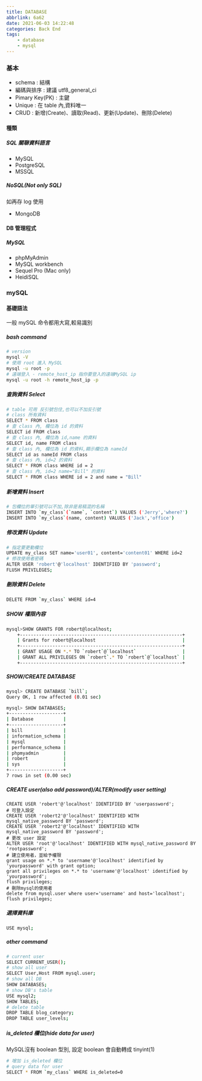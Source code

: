 ```yaml
---
title: DATABASE
abbrlink: 6a62
date: 2021-06-03 14:22:48
categories: Back End
tags:
	- database
	- mysql
---
```


### 基本
+ schema : 結構
+ 編碼與排序 	: 建議 utf8_general_ci
+ Pimary Key(PK) : 主鍵
+ Unique : 在 table 內,資料唯一
+ CRUD : 新增(Create)、讀取(Read)、更新(Update)、刪除(Delete)

<!--more-->

#### 種類
##### SQL 關聯資料語言
+ MySQL
+ PostgreSQL
+	MSSQL

##### NoSQL(Not only SQL)
如再存 log 使用
+ MongoDB

#### DB 管理程式
##### MySQL
+ phpMyAdmin
+ MySQL workbench
+ Sequel Pro (Mac only)
+ HeidiSQL

### mySQL
#### 基礎語法
一般 mySQL 命令都用大寫,較易識別

##### bash command 
``` bash
# version
mysql -V
# 使用 root 進入 MySQL
mysql -u root -p
# 遠端登入 - remote_host_ip 指你要登入的遠端MySQL ip
mysql -u root -h remote_host_ip -p
```

##### 查詢資料 Select
``` bash
# table 可用 反引號包住,也可以不加反引號
# class 所有資料
SELECT * FROM class
# 查 class 內, 欄位為 id 的資料
SELECT id FROM class
# 查 class 內, 欄位為 id,name 的資料
SELECT id, name FROM class
# 查 class 內, 欄位為 id 的資料,顯示欄位為 nameId 
SELECT id as nameId FROM class
# 查 class 內, id=2 的資料
SELECT * FROM class WHERE id = 2
# 查 class 內, id=2 name="Bill" 的資料
SELECT * FROM class WHERE id = 2 and name = "Bill"
```

##### 新增資料 Insert
``` bash
# 包欄位的單引號可以不加,除非是易稿混的名稱
INSERT INTO `my_class`(`name`, `content`) VALUES ('Jerry','where?')
INSERT INTO `my_class`(name, content) VALUES ('Jack','office')
```

##### 修改資料 Update
``` bash
# 指定要更動欄位
UPDATE my_class SET name='user01', content='content01' WHERE id=2
# 修改使用者密碼
ALTER USER 'robert'@'localhost' IDENTIFIED BY 'password';
FLUSH PRIVILEGES;
```

##### 刪除資料 Delete
``` bash
DELETE FROM `my_class` WHERE id=4
```

##### SHOW 權限內容 
``` bash
mysql>SHOW GRANTS FOR robert@localhost;
	+------------------------------------------------------------+
	| Grants for robert@localhost                                |
	+------------------------------------------------------------+
	| GRANT USAGE ON *.* TO `robert`@`localhost`                 |
	| GRANT ALL PRIVILEGES ON `robert`.* TO `robert`@`localhost` |
	+------------------------------------------------------------+
```

##### SHOW/CREATE DATABASE
``` bash
mysql> CREATE DATABASE `bill`;
Query OK, 1 row affected (0.01 sec)

mysql> SHOW DATABASES;
+--------------------+
| Database           |
+--------------------+
| bill               |
| information_schema |
| mysql              |
| performance_schema |
| phpmyadmin         |
| robert             |
| sys                |
+--------------------+
7 rows in set (0.00 sec)
``` 

##### CREATE user(also add password)/ALTER(modify user setting)
```
CREATE USER 'robert'@'localhost' IDENTIFIED BY 'userpassword';
# 可登入設定
CREATE USER 'robert2'@'localhost' IDENTIFIED WITH mysql_native_password BY 'password';
CREATE USER 'robert2'@'localhost' IDENTIFIED WITH mysql_native_password BY 'password';
# 更改 user 設定
ALTER USER 'root'@'localhost' IDENTIFIED WITH mysql_native_password BY 'rootpassword';
# 建立使用者，並給予權限
grant usage on *.* to 'username'@'localhost' identified by 'yourpassword' with grant option; 
grant all privileges on *.* to 'username'@'localhost' identified by 'yourpassword';
flush privileges;
# 刪除mysql的使用者
delete from mysql.user where user='username' and host='localhost';
flush privileges;
```

##### 選擇資料庫
``` bash
USE mysql;
```

##### other command
``` bash
# current user
SELECT CURRENT_USER();
# show all user
SELECT User,Host FROM mysql.user;
# show all DB
SHOW DATABASES;
# show DB's table
USE mysql2;
SHOW TABLES;
# delete table
DROP TABLE blog_category;
DROP TABLE user_levels;
```

##### is_deleted 欄位(hide data for user)
MySQL沒有 boolean 型別, 設定 boolean 會自動轉成 tinyint(1)
``` bash
# 增加 is_deleted 欄位
# query data for user
SELECT * FROM `my_class` WHERE is_deleted=0
```
